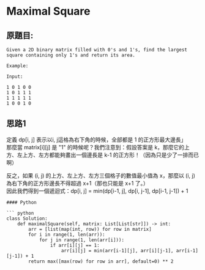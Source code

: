 # Maximal Square


## 原題目:
```
Given a 2D binary matrix filled with 0's and 1's, find the largest square containing only 1's and return its area.

Example:

Input: 

1 0 1 0 0
1 0 1 1 1
1 1 1 1 1
1 0 0 1 0
```

## 思路1 
定義 dp[i, j] 表示以i, j這格為右下角的時候，全部都是 1 的正方形最大邊長」<br>
那麼當 matrix[i][j] 是 "1" 的時候呢？我們注意到：假設答案是 k，那麼它的上方、左上方、左方都能夠畫出一個邊長是 k-1 的正方形！（因為只是少了一排而已啊）<br>

反之，如果 (i, j) 的上方、左上方、左方三個格子的數值最小值為 x，那麼以 (i, j) 為右下角的正方形邊長不得超過 x+1（那也只能是 x+1 了。）<br>
因此我們得到一個遞迴式：dp[i, j] = min(dp[i-1, j], dp[i, j-1], dp[i-1, j-1]) + 1<br>


```
#### Python

``` python
class Solution:
    def maximalSquare(self, matrix: List[List[str]]) -> int: 
        arr = [list(map(int, row)) for row in matrix]
        for i in range(1, len(arr)):
            for j in range(1, len(arr[i])):
                if arr[i][j] == 1:
                    arr[i][j] = min(arr[i-1][j], arr[i][j-1], arr[i-1][j-1]) + 1
        return max([max(row) for row in arr], default=0) ** 2
```  










